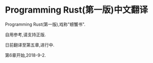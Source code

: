 # Programming Rust(第一版)中文翻译

Programming Rust(第一版),戏称"螃蟹书".

自用参考,请支持正版.

日前翻译至第五章,进行中.

第6章开始,2018-9-2.
